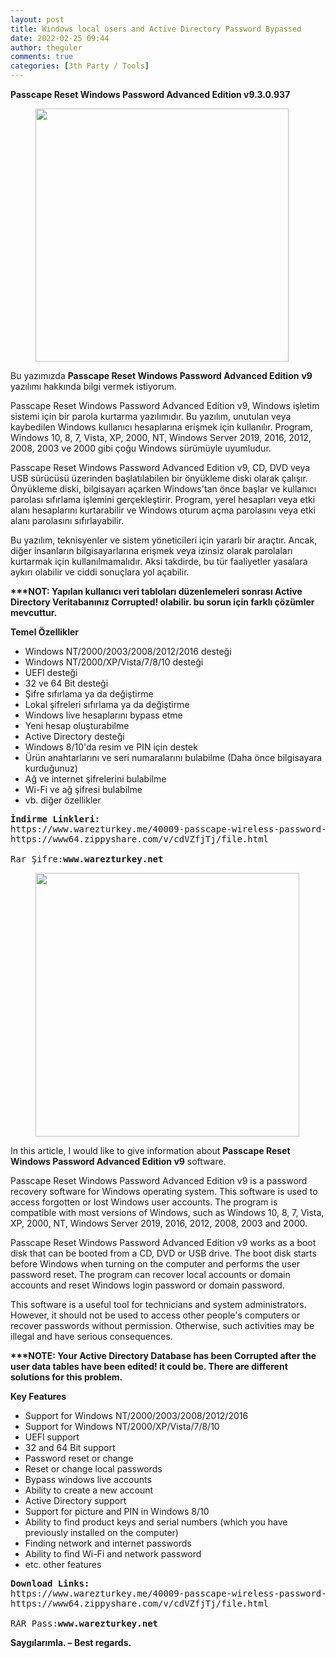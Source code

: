 ```yaml
---
layout: post
title: Windows local users and Active Directory Password Bypassed
date: 2022-02-25 09:44
author: theguler
comments: true
categories: [3th Party / Tools]
---
```

<!-- wp:paragraph -->
<p><strong>Passcape Reset Windows Password Advanced Edition v9.3.0.937</strong></p>
<!-- /wp:paragraph -->

<!-- wp:image {"id":5887,"width":"405px","height":"auto","sizeSlug":"large","linkDestination":"none"} -->
<figure class="wp-block-image size-large is-resized"><img src="https://theguler.wordpress.com/wp-content/uploads/2022/12/rwp-images.jpg?w=703" alt="" class="wp-image-5887" style="width:405px;height:auto" /></figure>
<!-- /wp:image -->

<!-- wp:paragraph -->
<p>Bu yazımızda <strong>Passcape Reset Windows Password Advanced Edition</strong> <strong>v9</strong> yazılımı hakkında bilgi vermek istiyorum.</p>
<!-- /wp:paragraph -->

<!-- wp:paragraph -->
<p>Passcape Reset Windows Password Advanced Edition v9, Windows işletim sistemi için bir parola kurtarma yazılımıdır. Bu yazılım, unutulan veya kaybedilen Windows kullanıcı hesaplarına erişmek için kullanılır. Program, Windows 10, 8, 7, Vista, XP, 2000, NT, Windows Server 2019, 2016, 2012, 2008, 2003 ve 2000 gibi çoğu Windows sürümüyle uyumludur.</p>
<!-- /wp:paragraph -->

<!-- wp:paragraph -->
<p>Passcape Reset Windows Password Advanced Edition v9, CD, DVD veya USB sürücüsü üzerinden başlatılabilen bir önyükleme diski olarak çalışır. Önyükleme diski, bilgisayarı açarken Windows'tan önce başlar ve kullanıcı parolası sıfırlama işlemini gerçekleştirir. Program, yerel hesapları veya etki alanı hesaplarını kurtarabilir ve Windows oturum açma parolasını veya etki alanı parolasını sıfırlayabilir.</p>
<!-- /wp:paragraph -->

<!-- wp:paragraph -->
<p>Bu yazılım, teknisyenler ve sistem yöneticileri için yararlı bir araçtır. Ancak, diğer insanların bilgisayarlarına erişmek veya izinsiz olarak parolaları kurtarmak için kullanılmamalıdır. Aksi takdirde, bu tür faaliyetler yasalara aykırı olabilir ve ciddi sonuçlara yol açabilir.</p>
<!-- /wp:paragraph -->

<!-- wp:paragraph -->
<p><strong>***NOT: Yapılan kullanıcı veri tabloları düzenlemeleri sonrası Active Directory Veritabanınız Corrupted! olabilir. bu sorun için farklı çözümler mevcuttur.</strong></p>
<!-- /wp:paragraph -->

<!-- wp:paragraph -->
<p><strong>Temel Özellikler</strong></p>
<!-- /wp:paragraph -->

<!-- wp:list -->
<ul><!-- wp:list-item -->
<li>Windows NT/2000/2003/2008/2012/2016 desteği</li>
<!-- /wp:list-item -->

<!-- wp:list-item -->
<li>Windows NT/2000/XP/Vista/7/8/10 desteği</li>
<!-- /wp:list-item -->

<!-- wp:list-item -->
<li>UEFI desteği</li>
<!-- /wp:list-item -->

<!-- wp:list-item -->
<li>32 ve 64 Bit desteği</li>
<!-- /wp:list-item -->

<!-- wp:list-item -->
<li>Şifre sıfırlama ya da değiştirme</li>
<!-- /wp:list-item -->

<!-- wp:list-item -->
<li>Lokal şifreleri sıfırlama ya da değiştirme</li>
<!-- /wp:list-item -->

<!-- wp:list-item -->
<li>Windows live hesaplarını bypass etme</li>
<!-- /wp:list-item -->

<!-- wp:list-item -->
<li>Yeni hesap oluşturabilme</li>
<!-- /wp:list-item -->

<!-- wp:list-item -->
<li>Active Directory desteği</li>
<!-- /wp:list-item -->

<!-- wp:list-item -->
<li>Windows 8/10'da resim ve PIN için destek</li>
<!-- /wp:list-item -->

<!-- wp:list-item -->
<li>Ürün anahtarlarını ve seri numaralarını bulabilme (Daha önce bilgisayara kurduğunuz)</li>
<!-- /wp:list-item -->

<!-- wp:list-item -->
<li>Ağ ve internet şifrelerini bulabilme</li>
<!-- /wp:list-item -->

<!-- wp:list-item -->
<li>Wi-Fi ve ağ şifresi bulabilme</li>
<!-- /wp:list-item -->

<!-- wp:list-item -->
<li>vb. diğer özellikler</li>
<!-- /wp:list-item --></ul>
<!-- /wp:list -->

<!-- wp:preformatted -->
<pre class="wp-block-preformatted"><strong>İndirme Linkleri:</strong>
https://www.warezturkey.me/40009-passcape-wireless-password-recovery-professional-edition.html
https://www64.zippyshare.com/v/cdVZfjTj/file.html

Rar Şifre:<strong>www.warezturkey.net</strong></pre>
<!-- /wp:preformatted -->

<!-- wp:paragraph -->
<p></p>
<!-- /wp:paragraph -->

<!-- wp:image {"id":5887,"width":"422px","height":"auto","sizeSlug":"large","linkDestination":"none"} -->
<figure class="wp-block-image size-large is-resized"><img src="https://theguler.wordpress.com/wp-content/uploads/2022/12/rwp-images.jpg?w=703" alt="" class="wp-image-5887" style="width:422px;height:auto" /></figure>
<!-- /wp:image -->

<!-- wp:paragraph -->
<p>In this article, I would like to give information about <strong>Passcape Reset Windows Password Advanced Edition v9</strong> software.</p>
<!-- /wp:paragraph -->

<!-- wp:paragraph -->
<p>Passcape Reset Windows Password Advanced Edition v9 is a password recovery software for Windows operating system. This software is used to access forgotten or lost Windows user accounts. The program is compatible with most versions of Windows, such as Windows 10, 8, 7, Vista, XP, 2000, NT, Windows Server 2019, 2016, 2012, 2008, 2003 and 2000.</p>
<!-- /wp:paragraph -->

<!-- wp:paragraph -->
<p>Passcape Reset Windows Password Advanced Edition v9 works as a boot disk that can be booted from a CD, DVD or USB drive. The boot disk starts before Windows when turning on the computer and performs the user password reset. The program can recover local accounts or domain accounts and reset Windows login password or domain password.</p>
<!-- /wp:paragraph -->

<!-- wp:paragraph -->
<p>This software is a useful tool for technicians and system administrators. However, it should not be used to access other people's computers or recover passwords without permission. Otherwise, such activities may be illegal and have serious consequences.</p>
<!-- /wp:paragraph -->

<!-- wp:paragraph -->
<p><strong>***NOTE: Your Active Directory Database has been Corrupted after the user data tables have been edited! it could be. There are different solutions for this problem.</strong></p>
<!-- /wp:paragraph -->

<!-- wp:paragraph -->
<p><strong>Key Features</strong></p>
<!-- /wp:paragraph -->

<!-- wp:list -->
<ul><!-- wp:list-item -->
<li>Support for Windows NT/2000/2003/2008/2012/2016</li>
<!-- /wp:list-item -->

<!-- wp:list-item -->
<li>Support for Windows NT/2000/XP/Vista/7/8/10</li>
<!-- /wp:list-item -->

<!-- wp:list-item -->
<li>UEFI support</li>
<!-- /wp:list-item -->

<!-- wp:list-item -->
<li>32 and 64 Bit support</li>
<!-- /wp:list-item -->

<!-- wp:list-item -->
<li>Password reset or change</li>
<!-- /wp:list-item -->

<!-- wp:list-item -->
<li>Reset or change local passwords</li>
<!-- /wp:list-item -->

<!-- wp:list-item -->
<li>Bypass windows live accounts</li>
<!-- /wp:list-item -->

<!-- wp:list-item -->
<li>Ability to create a new account</li>
<!-- /wp:list-item -->

<!-- wp:list-item -->
<li>Active Directory support</li>
<!-- /wp:list-item -->

<!-- wp:list-item -->
<li>Support for picture and PIN in Windows 8/10</li>
<!-- /wp:list-item -->

<!-- wp:list-item -->
<li>Ability to find product keys and serial numbers (which you have previously installed on the computer)</li>
<!-- /wp:list-item -->

<!-- wp:list-item -->
<li>Finding network and internet passwords</li>
<!-- /wp:list-item -->

<!-- wp:list-item -->
<li>Ability to find Wi-Fi and network password</li>
<!-- /wp:list-item -->

<!-- wp:list-item -->
<li>etc. other features</li>
<!-- /wp:list-item --></ul>
<!-- /wp:list -->

<!-- wp:preformatted -->
<pre class="wp-block-preformatted"><strong>Download Links:</strong>
https://www.warezturkey.me/40009-passcape-wireless-password-recovery-professional-edition.html
https://www64.zippyshare.com/v/cdVZfjTj/file.html

RAR Pass:<strong>www.warezturkey.net</strong></pre>
<!-- /wp:preformatted -->

<!-- wp:paragraph -->
<p><strong>Saygılarımla. – Best regards.</strong></p>
<!-- /wp:paragraph -->
